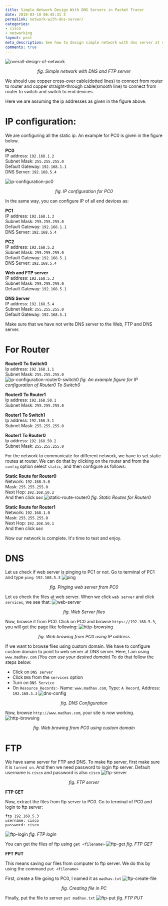 ```yaml
---
title: Simple Network Design With DNS Servers in Packet Tracer
date: 2018-03-18 06:45:31 Z
permalink: network-with-dns-server/
categories:
- cisco
- networking
layout: post
meta_description: See how to design simple network with dns server at cisco packet tracer
comments: true
---
```


![overall-design-of-network](../assets/images/cisco-network/1_overall_design.png)
<p align="center"><i>fig. Simple network with DNS and FTP server</i></p>

<p>We should use copper cross-over cable(dotted lines) to connect from router to router and copper straight-through cable(smooth line) to connect from router to switch and switch to end devices.</p>

<p>Here we are assuming the ip addresses as given in the figure above.</p>

# IP configuration:
We are configuring all the static ip. An example for PC0 is given in the figure below.

**PC0**<br>
IP address: `192.168.1.2` <br>
Subnet Mask: `255.255.255.0` <br>
Default Gateway: `192.168.1.1` <br>
DNS Server: `192.168.5.4`

![ip-configuration-pc0](../assets/images/cisco-network/2_com0_ip_configuration.png)
<p align="center"><i>fig. IP configuration for PC0</i></p>

In the same way, you can configure IP of all end devices as:

**PC1**<br>
IP address: `192.168.1.3` <br>
Subnet Mask: `255.255.255.0` <br>
Default Gateway: `192.168.1.1` <br>
DNS Server: `192.168.5.4`

**PC2**<br>
IP address: `192.168.5.2` <br>
Subnet Mask: `255.255.255.0` <br>
Default Gateway: `192.168.5.1` <br>
DNS Server: `192.168.5.4`

**Web and FTP server**<br>
IP address: `192.168.5.3` <br>
Subnet Mask: `255.255.255.0` <br>
Default Gateway: `192.168.5.1` <br>

**DNS Server**<br>
IP address: `192.168.5.4` <br>
Subnet Mask: `255.255.255.0` <br>
Default Gateway: `192.168.5.1` <br>

<p>Make sure that we have not write DNS server to the Web, FTP and DNS server.</p>

# For Router

**Router0 To Switch0**<br>
Ip address: `192.168.1.1` <br>
Subnet Mask: `255.255.255.0`<br>
![ip-configuration-router0-switch0](../assets/images/cisco-network/3_router0_to_computer_ip.png)
*fig. An example figure for IP configuration of Router0 To Switch0*

**Router0 To Router1**<br>
Ip address: `192.168.50.1` <br>
Subnet Mask: `255.255.255.0`

**Router1 To Switch1**<br>
Ip address: `192.168.5.1` <br>
Subnet Mask: `255.255.255.0`

**Router1 To Router0**<br>
Ip address: `192.168.50.2` <br>
Subnet Mask: `255.255.255.0`

For the network to communicate for different network, we have to set static routes at router. We can do that by clicking on the router and from the `config` option select `static`, and then configure as follows:

**Static Route for Router0**<br>
Network: `192.168.5.0`<br>
Mask: `255.255.255.0`<br>
Next Hop: `192.168.50.2`<br>
And then click `Add`
![static-route-router0](../assets/images/cisco-network/5_static_routes_router0.png)
*fig. Static Routes for Router0*

**Static Route for Router1** <br>
Network: `192.168.1.0`<br>
Mask: `255.255.255.0`<br>
Next Hop: `192.168.50.1`<br>
And then click `Add`

Now our network is complete. It's time to test and enjoy.

# DNS

Let us check if web server is pinging to PC1 or not. Go to terminal of PC1 and type `ping 192.168.5.3`
![ping](../assets/images/cisco-network/17_pinging_web_address_frm_com0.png)
<p align="center"><i>fig. Pinging web server from PC0</i></p>

Let us check the files at web server. When we click `web server` and click `services`, we see that:
![web-server](../assets/images/cisco-network/10_web_server_files.png)
<p align="center"><i>fig. Web Server files</i></p>

Now, browse it from PC0. Click on PC0 and browse `https://192.168.5.3`, you will get the page like following:
![http-browsing](../assets/images/cisco-network/15_browing_http_ip.png)
<p align="center"><i>fig. Web browing from PC0 using IP address</i></p>

If we want to browse files using custom domain. We have to configure custom domain to point to web server at DNS server. Here, I am using `www.madhav.com` *(You can use your desired domain)*
To do that follow the steps below:
* Click on `DNS server`
* Click `DNS` from the `services` option
* Turn on `DNS Service`
* On `Resource Records`:- Name: `www.madhav.com`, Type: `A Record`, Address: `192.168.5.3`
![dns-config](../assets/images/cisco-network/13_dns_configuration.png)
<p align="center"><i>fig. DNS Configuration</i></p>

Now, browse `http://www.madhav.com`, your site is now working.
![http-browsing](../assets/images/cisco-network/16_browing_http_dns_frm_pc0.png)
<p align="center"><i>fig. Web browing from PC0 using custom domain</i></p>

# FTP
We have same server for FTP and DNS. To make ftp server, first make sure it is `turned on`. And then we need password to login ftp server. Default username is `cisco` and password is also `cisco`
![ftp-server](../assets/images/cisco-network/11_ftp_server.png)
<p align="center"><i>fig. FTP server</i></p>

**FTP GET**

Now, extract the files from ftp server to PC0. Go to terminal of PC0 and login to ftp server:
```
ftp 192.168.5.3
username: cisco
password: cisco
```
![ftp-login](../assets/images/cisco-network/18_ftp_login.png)
*fig. FTP login*

You can get the files of ftp using `get <filename>`
![ftp-get](../assets/images/cisco-network/19_get_ftp.png)
*fig. FTP GET*

**FPT PUT**

This means saving our files from computer to ftp server. We do this by using the command `put <filename>`

First, create a file going to PC0, I named it as `madhav.txt`
![ftp-create-file](../assets/images/cisco-network/20_create_ftp_file.png)
<p align="center"><i>fig. Creating file in PC</i></p>

Finally, put the file to server `put madhav.txt`
![ftp-put](../assets/images/cisco-network/21_put_ftp_file.png)
*fig. FTP PUT*
